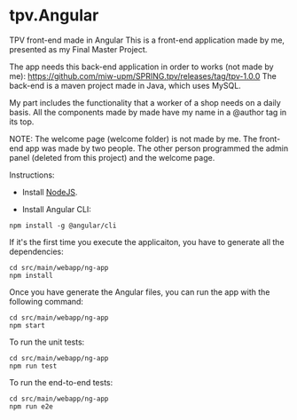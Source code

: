 # tpv.Angular
TPV front-end made in Angular
This is a front-end application made by me, presented as my Final Master Project.

The app needs this back-end application in order to works (not made by me):
https://github.com/miw-upm/SPRING.tpv/releases/tag/tpv-1.0.0
The back-end is a maven project made in Java, which uses MySQL.

My part includes the functionality that a worker of a shop needs on a daily basis. All the components made by made have my name in a @author tag in its top.

NOTE: The welcome page (welcome folder) is not made by me. The front-end app was made by two people. The other person programmed the admin panel (deleted from this project) and the welcome page.

Instructions:


* Install [NodeJS](https://nodejs.org/en/download/).


* Install Angular CLI:
```
npm install -g @angular/cli
```

If it's the first time you execute the applicaiton, you have to generate all the dependencies:

```
cd src/main/webapp/ng-app
npm install
```

Once you have generate the Angular files, you can run the app with the following command:

```
cd src/main/webapp/ng-app
npm start
```
To run the unit tests:
```
cd src/main/webapp/ng-app
npm run test
```

To run the end-to-end tests:
```
cd src/main/webapp/ng-app
npm run e2e
```
